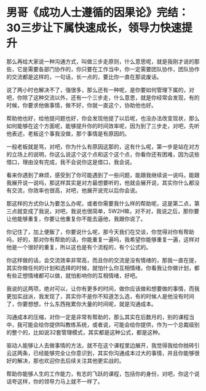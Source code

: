 # 男哥《成功人士遵循的因果论》完结：30三步让下属快速成长，领导力快速提升

那么再给大家说一种沟通方式，叫做三步走原则，什么意思呢，就是我刚才说的那些，它是需要各部门协作的，你只要在工作当中，你一定需要团队协作，团队协作的交流都是这样的，一句话，长一点的，要比你一直在那说废话。

说了两小时也解决不了，强很多，那么还有一种呢，是你要如何管理下属的，对吧，你除了这种交流以外，还有一个三步走，什么意思，就是你经常会发现，有的时候，你要求他做事情，做不好，你就一直这个，协助他也好。

帮助他也好，给他提问题也好，你会发现他提了以后呢，也没办法改变现状，那么如何能够在这个方面呢，能够提升你的时间效率呢，因为到了三步走，对吧，先听他表述，老板这个事我没做，那个事情是有原因的。

一般老板就是骂，对吧，你为什么有原因这那的，这有什么呢，第一步是站在对方的立场上的说明，你这么说这个这个点和这个这个点，你看你还有困难，因为这些借口，理由没有完成，我不会说你这是借口，我会说。

看来你遇到了麻烦，感受到了你可能遇到了一些问题，能跟我继续说一说吗，能跟我展开说一说吗，那这样其实是对方最想要听的，他就会展开说，其实你什么都没有交流，你效率也很高，对吧，他展开说完以后你会说。

那这样的方式你认为要怎么办呢，或者你需要我什么样的帮助呢，这是第二点，第三点就变成了我说，对吧，我说也很简单，5W2H嘛，对不对，我说之后，那你要让他能够重复，你要让他重复你不能去逼他，我跟你说了。

你记住了，加上便飯了，你要说什么呢，那今天我们在交谈，你觉得对你有帮助吗，好的，那对你有帮助的话，你能重复一遍吗，我希望你能够重复一遍，这样对他是一个很好的重复，所以这也是有个流程的，有个公式的。

你这样做的话，会交流效率非常高，而且你的交流是没有情绪的，那我一直在提，其实你做任何的计划和选择的时候，就怕什么你互相情绪，你看我让你做计划，都有些正想情绪都可以做，就怕影响你的互相情绪，好吧。

我说的这两项，绝对可以，让你有更多的时间，做你应该做和想要做的事情，而我更加实战派，我发现了，其实你不是你不知道怎么选，有的时候人是他没有时间了，你要想想，什么东西拖累你大量的时间呢，就是沟通成本。

沟通成本的压缩，对你一定是非常有帮助的，那么其实在后数月的，别的课程当中，我可能会给你提供叫教练系统，或者说，可能会给你提供，作为一个总裁级别的整个的，比如说32套管理模式，其实都是这种公式，都是这种。

驱动人能够让人去做事情的方法，就不在这个课程里边展开，我觉得我给你抛砖引云这两条，已经能够完全让你意识到，其实你沟通成本过大的事情，并且你能够很好的解决，那也欢迎你去后续关注其他更实战的。

帮助你能够人生的工作能力，有志的飞跃的课程，包括你的身份，对吧，你这个说话夸这样，你的领导力马上就不一样了。